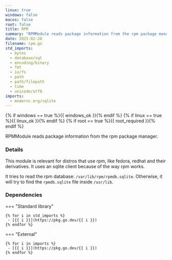 ```yaml
---
linux: true
windows: false
macos: false
root: false
title: RPM
summary: "RPMModule reads package information from the rpm package manager."
date: 2025-02-28
filename: rpm.go
std_imports:
  - bytes
  - database/sql
  - encoding/binary
  - fmt
  - io/fs
  - path
  - path/filepath
  - time
  - unicode/utf8
imports:
  - modernc.org/sqlite
---
```


{% if windows == true %}{{ windows_ok }}{% endif %}
{% if linux == true %}{{ linux_ok }}{% endif %}
{% if root == true %}{{ root_required }}{% endif %}

RPMModule reads package information from the rpm package manager.

### Details


This module is relevant for distros that use rpm, like fedora, redhat and their derivatives. It uses an sqlite client because of the way rpm works.

It tries to read the rpm database: `/var/lib/rpm/rpmdb.sqlite`. Otherwise, it will try to find the `rpmdb.sqlite` file inside `/usr/lib`.

### Dependencies

=== "Standard library"

	{% for i in std_imports %}
	 - [{{ i }}](https://pkg.go.dev/{{ i }})
	{% endfor %}

=== "External"

	{% for i in imports %}
	 - [{{ i }}](https://pkg.go.dev/{{ i }})
	{% endfor %}
